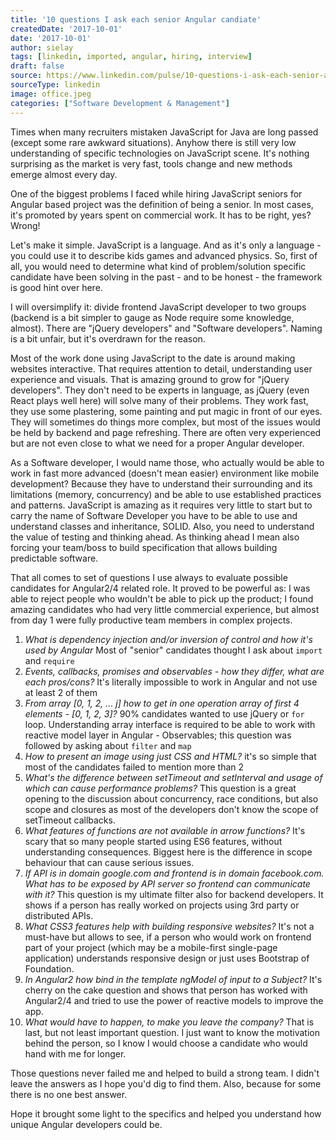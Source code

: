 ```yaml
---
title: '10 questions I ask each senior Angular candiate'
createdDate: '2017-10-01'
date: '2017-10-01'
author: sielay
tags: [linkedin, imported, angular, hiring, interview]
draft: false
source: https://www.linkedin.com/pulse/10-questions-i-ask-each-senior-angular-candiate-%C5%82ukasz-marek-sielski/
sourceType: linkedin
image: office.jpeg
categories: ["Software Development & Management"]
---
```


Times when many recruiters mistaken JavaScript for Java are long passed (except some rare awkward situations). Anyhow there is still very low understanding of specific technologies on JavaScript scene. It's nothing surprising as the market is very fast, tools change and new methods emerge almost every day.

One of the biggest problems I faced while hiring JavaScript seniors for Angular based project was the definition of being a senior. In most cases, it's promoted by years spent on commercial work. It has to be right, yes? Wrong!

Let's make it simple. JavaScript is a language. And as it's only a language - you could use it to describe kids games and advanced physics. So, first of all, you would need to determine what kind of problem/solution specific candidate have been solving in the past - and to be honest - the framework is good hint over here.

I will oversimplify it: divide frontend JavaScript developer to two groups (backend is a bit simpler to gauge as Node require some knowledge, almost). There are "jQuery developers" and "Software developers". Naming is a bit unfair, but it's overdrawn for the reason.

Most of the work done using JavaScript to the date is around making websites interactive. That requires attention to detail, understanding user experience and visuals. That is amazing ground to grow for "jQuery developers". They don't need to be experts in language, as jQuery (even React plays well here) will solve many of their problems. They work fast, they use some plastering, some painting and put magic in front of our eyes. They will sometimes do things more complex, but most of the issues would be held by backend and page refreshing. There are often very experienced but are not even close to what we need for a proper Angular developer.

As a Software developer, I would name those, who actually would be able to work in fast more advanced (doesn't mean easier) environment like mobile development? Because they have to understand their surrounding and its limitations (memory, concurrency) and be able to use established practices and patterns. JavaScript is amazing as it requires very little to start but to carry the name of Software Developer you have to be able to use and understand classes and inheritance, SOLID. Also, you need to understand the value of testing and thinking ahead. As thinking ahead I mean also forcing your team/boss to build specification that allows building predictable software.

That all comes to set of questions I use always to evaluate possible candidates for Angular2/4 related role. It proved to be powerful as: I was able to reject people who wouldn't be able to pick up the product; I found amazing candidates who had very little commercial experience, but almost from day 1 were fully productive team members in complex projects.

 1. *What is dependency injection and/or inversion of control and how it's used by Angular* Most of "senior" candidates thought I ask about `import` and `require`
 2. *Events, callbacks, promises and observables - how they differ, what are each pros/cons?* It's literally impossible to work in Angular and not use at least 2 of them
 3. *From array [0, 1, 2, ... j] how to get in one operation array of first 4 elements - [0, 1, 2, 3]?* 90% candidates wanted to use jQuery or `for` loop. Understanding array interface is required to be able to work with reactive model layer in Angular - Observables; this question was followed by asking about `filter` and `map`
 4. *How to present an image using just CSS and HTML?* it's so simple that most of the candidates failed to mention more than 2
 5. *What's the difference between setTimeout and setInterval and usage of which can cause performance problems?* This question is a great opening to the discussion about concurrency, race conditions, but also scope and closures as most of the developers don't know the scope of setTimeout callbacks.
 6. *What features of functions are not available in arrow functions?* It's scary that so many people started using ES6 features, without understanding consequences. Biggest here is the difference in scope behaviour that can cause serious issues.
 7. *If API is in domain google.com and frontend is in domain facebook.com. What has to be exposed by API server so frontend can communicate with it?* This question is my ultimate filter also for backend developers. It shows if a person has really worked on projects using 3rd party or distributed APIs.
 8. *What CSS3 features help with building responsive websites?* It's not a must-have but allows to see, if a person who would work on frontend part of your project (which may be a mobile-first single-page application) understands responsive design or just uses Bootstrap of Foundation.
 9. *In Angular2 how bind in the template ngModel of input to a Subject?* It's cherry on the cake question and shows that person has worked with Angular2/4 and tried to use the power of reactive models to improve the app.
 10. *What would have to happen, to make you leave the company?* That is last, but not least important question. I just want to know the motivation behind the person, so I know I would choose a candidate who would hand with me for longer.

Those questions never failed me and helped to build a strong team. I didn't leave the answers as I hope you'd dig to find them. Also, because for some there is no one best answer.

Hope it brought some light to the specifics and helped you understand how unique Angular developers could be.
